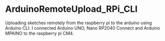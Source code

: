 # ArduinoRemoteUpload_RPi_CLI
Uploading sketches remotely from the raspberry pi to the arduino using Arduino CLI. I connected Arduino UNO, Nano RP2040 Connect and Arduino MPAINO to the raspberry pi CM4.
